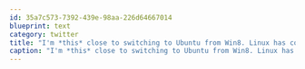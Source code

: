 ```yaml
---
id: 35a7c573-7392-439e-98aa-226d64667014
blueprint: text
category: twitter
title: "I'm *this* close to switching to Ubuntu from Win8. Linux has come a long way."
caption: "I'm *this* close to switching to Ubuntu from Win8. Linux has come a long way."
---
```

